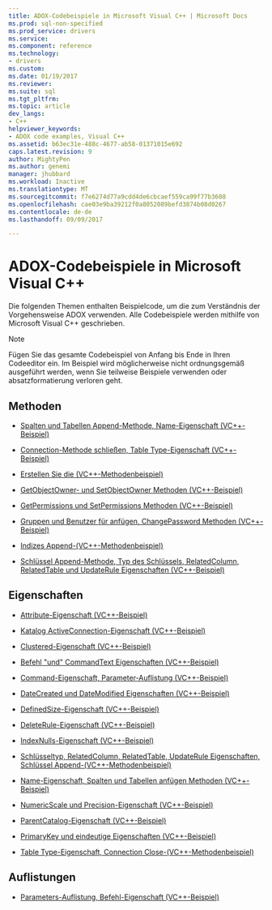 ```yaml
---
title: ADOX-Codebeispiele in Microsoft Visual C++ | Microsoft Docs
ms.prod: sql-non-specified
ms.prod_service: drivers
ms.service: 
ms.component: reference
ms.technology:
- drivers
ms.custom: 
ms.date: 01/19/2017
ms.reviewer: 
ms.suite: sql
ms.tgt_pltfrm: 
ms.topic: article
dev_langs:
- C++
helpviewer_keywords:
- ADOX code examples, Visual C++
ms.assetid: b63ec31e-488c-4677-ab58-01371015e692
caps.latest.revision: 9
author: MightyPen
ms.author: genemi
manager: jhubbard
ms.workload: Inactive
ms.translationtype: MT
ms.sourcegitcommit: f7e6274d77a9cdd4de6cbcaef559ca99f77b3608
ms.openlocfilehash: cae03e9ba39212f0a8052089befd3874b08d0267
ms.contentlocale: de-de
ms.lasthandoff: 09/09/2017

---
```

# <a name="adox-code-examples-in-microsoft-visual-c"></a>ADOX-Codebeispiele in Microsoft Visual C++
Die folgenden Themen enthalten Beispielcode, um die zum Verständnis der Vorgehensweise ADOX verwenden. Alle Codebeispiele werden mithilfe von Microsoft Visual C++ geschrieben.  
  
> [!NOTE]
>  Fügen Sie das gesamte Codebeispiel von Anfang bis Ende in Ihren Codeeditor ein. Im Beispiel wird möglicherweise nicht ordnungsgemäß ausgeführt werden, wenn Sie teilweise Beispiele verwenden oder absatzformatierung verloren geht.  
  
## <a name="methods"></a>Methoden  
  
-   [Spalten und Tabellen Append-Methode, Name-Eigenschaft (VC++-Beispiel)](../../../ado/reference/adox-api/columns-and-tables-append-methods-name-property-example-vc.md)  
  
-   [Connection-Methode schließen, Table Type-Eigenschaft (VC++-Beispiel)](../../../ado/reference/adox-api/connection-close-method-table-type-property-example-vc.md)  
  
-   [Erstellen Sie die (VC++-Methodenbeispiel)](../../../ado/reference/adox-api/create-method-example-vc.md)  
  
-   [GetObjectOwner- und SetObjectOwner Methoden (VC++-Beispiel)](../../../ado/reference/adox-api/getobjectowner-and-setobjectowner-methods-example-vc.md)  
  
-   [GetPermissions und SetPermissions Methoden (VC++-Beispiel)](../../../ado/reference/adox-api/getpermissions-and-setpermissions-methods-example-vc.md)  
  
-   [Gruppen und Benutzer für anfügen, ChangePassword Methoden (VC++-Beispiel)](../../../ado/reference/adox-api/groups-and-users-append-changepassword-methods-example-vc.md)  
  
-   [Indizes Append-(VC++-Methodenbeispiel)](../../../ado/reference/adox-api/indexes-append-method-example-vc.md)  
  
-   [Schlüssel Append-Methode, Typ des Schlüssels, RelatedColumn, RelatedTable und UpdateRule Eigenschaften (VC++-Beispiel)](../../../ado/reference/adox-api/keys-append-method-key-type-relatedcolumn-relatedtable-example-vc.md)  
  
## <a name="properties"></a>Eigenschaften  
  
-   [Attribute-Eigenschaft (VC++-Beispiel)](../../../ado/reference/adox-api/attributes-property-example-vc.md)  
  
-   [Katalog ActiveConnection-Eigenschaft (VC++-Beispiel)](../../../ado/reference/adox-api/catalog-activeconnection-property-example-vc.md)  
  
-   [Clustered-Eigenschaft (VC++-Beispiel)](../../../ado/reference/adox-api/clustered-property-example-vc.md)  
  
-   [Befehl "und" CommandText Eigenschaften (VC++-Beispiel)](../../../ado/reference/adox-api/command-and-commandtext-properties-example-vc.md)  
  
-   [Command-Eigenschaft, Parameter-Auflistung (VC++-Beispiel)](../../../ado/reference/adox-api/parameters-collection-command-property-example-vc.md)  
  
-   [DateCreated und DateModified Eigenschaften (VC++-Beispiel)](../../../ado/reference/adox-api/datecreated-and-datemodified-properties-example-vc.md)  
  
-   [DefinedSize-Eigenschaft (VC++-Beispiel)](../../../ado/reference/adox-api/definedsize-property-example-vc.md)  
  
-   [DeleteRule-Eigenschaft (VC++-Beispiel)](../../../ado/reference/adox-api/deleterule-property-example-vc.md)  
  
-   [IndexNulls-Eigenschaft (VC++-Beispiel)](../../../ado/reference/adox-api/indexnulls-property-example-vc.md)  
  
-   [Schlüsseltyp, RelatedColumn, RelatedTable, UpdateRule Eigenschaften, Schlüssel Append-(VC++-Methodenbeispiel)](../../../ado/reference/adox-api/keys-append-method-key-type-relatedcolumn-relatedtable-example-vc.md)  
  
-   [Name-Eigenschaft, Spalten und Tabellen anfügen Methoden (VC++-Beispiel)](../../../ado/reference/adox-api/columns-and-tables-append-methods-name-property-example-vc.md)  
  
-   [NumericScale und Precision-Eigenschaft (VC++-Beispiel)](../../../ado/reference/adox-api/numericscale-and-precision-properties-of-the-column-object-example-vc.md)  
  
-   [ParentCatalog-Eigenschaft (VC++-Beispiel)](../../../ado/reference/adox-api/parentcatalog-property-example-vc.md)  
  
-   [PrimaryKey und eindeutige Eigenschaften (VC++-Beispiel)](../../../ado/reference/adox-api/primarykey-and-unique-properties-example-vc.md)  
  
-   [Table Type-Eigenschaft, Connection Close-(VC++-Methodenbeispiel)](../../../ado/reference/adox-api/connection-close-method-table-type-property-example-vc.md)  
  
## <a name="collections"></a>Auflistungen  
  
-   [Parameters-Auflistung, Befehl-Eigenschaft (VC++-Beispiel)](../../../ado/reference/adox-api/parameters-collection-command-property-example-vc.md)

